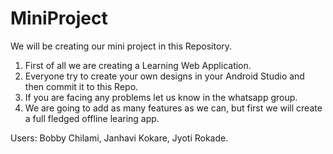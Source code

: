 # MiniProject

We will be creating our mini project in this Repository.

1. First of all we are creating a Learning Web Application.
2. Everyone try to create your own designs in your Android Studio and then commit it to this Repo.
3. If you are facing any problems let us know in the whatsapp group.
4. We are going to add as many features as we can, but first we will create a full fledged offline learing app.










Users: Bobby Chilami, Janhavi Kokare, Jyoti Rokade.
